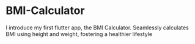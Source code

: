 # BMI-Calculator
I introduce my first flutter app, the BMI Calculator. Seamlessly calculates BMI using height and weight, fostering a healthier lifestyle
